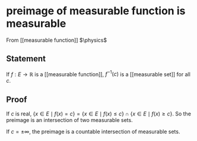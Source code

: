 # preimage of measurable function is measurable
From [[measurable function]]
$\physics$
## Statement
If $f: E \to \mathbb{R}$ is a [[measurable function]], $f^{-1}(c)$ is a [[measurable set]] for all $c$.

## Proof
If $c$ is real, $\{ x \in E \mid f(x) = c \} = \{ x \in E \mid f(x) \leq c \} \cap \{ x \in E \mid f(x) \geq c \}$. So the preimage is an intersection of two measurable sets.

If $c = \pm \infty$, the preimage is a countable intersection of measurable sets.
